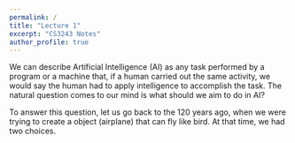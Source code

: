 ```yaml
---
permalink: /
title: "Lecture 1"
excerpt: "CS3243 Notes"
author_profile: true
---
```


We can describe Artificial Intelligence (AI) as any task performed by a program or a machine that, if a human carried out the same activity, we would say the human had to apply intelligence to accomplish the task. The natural question comes to our mind is what should we aim to do in AI?

To answer this question, let us go back to the 120 years ago, when we were trying to create a object (airplane) that can fly like bird. At that time, we had two choices.

